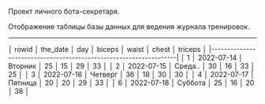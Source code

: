 Проект личного бота-секретаря.



Отображение таблицы базы данных для ведения журнала тренировок.

_____________________________________________________________________
│ rowid │  the_date  │   day   │  biceps  │ waist │ chest │ triceps │
|-------------------------------------------------------------------|
│ 1 │ 2022-07-14 │ Вторник │ 25 │ 15 │ 29 │ 33 │
│ 2 │ 2022-07-15 │ Среда.. │ 30 │ 16 │ 33 │ 25 │
│ 3 │ 2022-07-16 │ Четверг │ 36 │ 18 │ 30 │ 30 │
│ 4 │ 2022-07-17 │ Пятница │ 20 │ 20 │ 29 │ 33 │
│ 6 │ 2022-07-18 │ Суббота │ 25 │ 16 │ 20 │ 38 │

